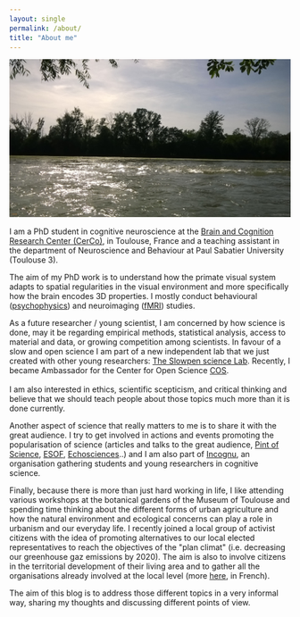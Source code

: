 ```yaml
---
layout: single
permalink: /about/
title: "About me"
---
```


<img src="/assets/images/header.jpg" alt="About me"> 
      
I am a PhD student in cognitive neuroscience at the [Brain and Cognition Research Center (CerCo)](http://cerco.ups-tlse.fr/-Presentation-), in Toulouse, France and a teaching assistant in the department of Neuroscience and Behaviour at Paul Sabatier University (Toulouse 3).

The aim of my PhD work is to understand how the primate visual system adapts to spatial regularities in the visual environment and more specifically how the brain encodes 3D properties. I mostly conduct behavioural ([psychophysics](https://en.wikipedia.org/wiki/Psychophysics)) and neuroimaging ([fMRI](https://en.wikipedia.org/wiki/Functional_magnetic_resonance_imaging)) studies.

As a future researcher / young scientist, I am concerned by how science is done, may it be regarding empirical methods, statistical analysis, access to material and data, or growing competition among scientists. In favour of a slow and open science I am part of a new independent lab that we just created with other young researchers: [The Slowpen science Lab](http://slowpen.science/). Recently, I became Ambassador for the Center for Open Science [COS](https://cos.io/our-communities/become-ambassador/). <br/>  
I am also interested in ethics, scientific scepticism, and critical thinking and believe that we should teach people about those topics much more than it is done currently. 

Another aspect of science that really matters to me is to share it with the great audience. I try to get involved in actions and events promoting the popularisation of science (articles and talks to the great audience, [Pint of Science](https://pintofscience.fr/mondial/), [ESOF](http://www.esof.eu/en/), [Echosciences](https://www.echosciences-sud.fr/)..) and I am also part of [Incognu](http://incognu.fr), an organisation gathering students and young researchers in cognitive science.

Finally, because there is more than just hard working in life, I like attending various workshops at the botanical gardens of the Museum of Toulouse and spending time thinking about the different forms of urban agriculture and how the natural environment and ecological concerns can play a role in urbanism and our everyday life. I recently joined a local group of activist citizens with the idea of  promoting alternatives to our local elected representatives to reach the objectives of the "plan climat" (i.e. decreasing our greenhouse gaz emissions by 2020). The aim is also to involve citizens in the territorial development of their living area and to gather all the organisations already involved at the local level (more [here](https://alternatiba.eu/alternatives-territoriales/
), in French).


The aim of this blog is to address those different topics in a very informal way, sharing my thoughts and discussing different points of view. 
